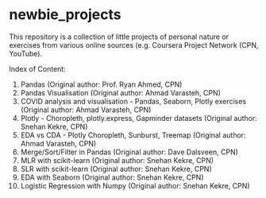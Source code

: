 # newbie_projects
This repository is a collection of little projects of personal nature or exercises from various online sources (e.g. Coursera Project Network (CPN, YouTube).

Index of Content:
1. Pandas (Original author: Prof. Ryan Ahmed, CPN)
2. Pandas Visualisation (Original author: Ahmad Varasteh, CPN)
3. COVID analysis and visualisation - Pandas, Seaborn, Plotly exercises (Original author: Ahmad Varasteh, CPN)
4. Plotly - Choropleth, plotly.express, Gapminder datasets (Original author: Snehan Kekre, CPN)
5. EDA vs CDA - Plotly Choropleth, Sunburst, Treemap (Original author: Ahmad Varasteh, CPN)
6. Merge/Sort/Filter in Pandas (Original author: Dave Dalsveen, CPN)
7. MLR with scikit-learn (Original author: Snehan Kekre, CPN)
8. SLR with scikit-learn (Original author: Snehan Kekre, CPN)
9. EDA with Seaborn (Original author: Snehan Kekre, CPN)
10. Logistic Regression with Numpy (Original author: Snehan Kekre, CPN)
